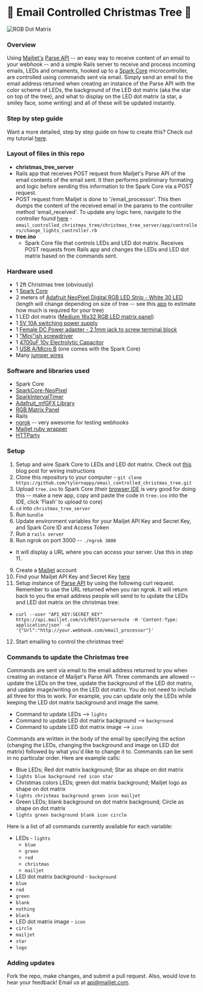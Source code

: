 # :christmas_tree: Email Controlled Christmas Tree :christmas_tree:

![RGB Dot Matrix](https://raw.githubusercontent.com/tylernappy/email_controlled_christmas_tree/master/assets/images/tree.jpg "Text")

### Overview
Using [Mailjet's](https://www.mailjet.com/) [Parse API](http://dev.mailjet.com/guides/parse-api-guide/) -- an easy way to receive content of an email to your webhook -- and a simple Rails server to receive and process incoming emails, LEDs and ornaments, hooked up to a [Spark Core](https://www.spark.io/dev-kits) microcontroller, are controlled using commands sent via email.  Simply send an email to the email address returned when creating an instance of the Parse API with the color scheme of LEDs, the background of the LED dot matrix (aka the star on top of the tree), and what to display on the LED dot matrix (a star, a smiley face, some writing) and all of these will be updated instantly.

### Step by step guide
Want a more detailed, step by step guide on how to create this?  Check out my tutorial [here](https://www.mailjet.com/blog/email-controlled-christmas-tree/).

### Layout of files in this repo
* **christmas_tree_server**
 * Rails app that receives POST request from Mailjet's Parse API of the email contents of the email sent.  It then performs preliminary formating and logic before sending this information to the Spark Core via a POST request.
 * POST request from Mailjet is done to '/email_processor'.  This then dumps the content of the received email in the params to the controller method 'email_received'.  To update any logic here, navigate to the controller found [here](https://github.com/tylernappy/email_controlled_christmas_tree/blob/master/christmas_tree_server/app/controllers/change_lights_controller.rb) - `email_controlled_christmas_tree/christmas_tree_server/app/controllers/change_lights_controller.rb`
* **tree.ino**
  * Spark Core file that controls LEDs and LED dot matrix.  Receives POST requests from Rails app and changes the LEDs and LED dot matrix based on the commands sent.

### Hardware used
* 1 2ft Christmas tree (obviously)
* 1 [Spark Core](https://www.adafruit.com/products/2127)
* 2 meters of [Adafruit NeoPixel Digital RGB LED Strip - White 30 LED](https://www.adafruit.com/products/1376) (length will change depending on size of tree -- see this [app]() to estimate how much is required for your tree)
* 1 LED dot matrix ([Medium 16x32 RGB LED matrix panel](https://www.adafruit.com/products/420))
* 1 [5V 10A switching power supply](http://www.adafruit.com/products/658)
* 1 [Female DC Power adapter - 2.1mm jack to screw terminal block](http://www.adafruit.com/products/368)
* 1 ["Mini"ish screwdriver](https://raw.githubusercontent.com/tylernappy/email_controlled_christmas_tree/master/assets/images/mini_screwdriver.jpg "Text")
* 1 [4700uF 10v Electrolytic Capacitor](http://www.adafruit.com/products/1589)
* 1 [USB A/Micro B](http://www.adafruit.com/products/898) (one comes with the Spark Core)
* Many [jumper wires](http://www.adafruit.com/products/758)

### Software and libraries used
* Spark Core
 * [SparkCore-NeoPixel](https://github.com/technobly/SparkCore-NeoPixel)
 * [SparkIntervalTimer](https://github.com/pkourany/SparkIntervalTimer)
 * [Adafruit_mfGFX Library](https://github.com/pkourany/Adafruit_mfGFX_IDE)
 * [RGB Matrix Panel](https://github.com/pkourany/RGBmatrixPanel_IDE)
* Rails
 * [ngrok](https://ngrok.com/) -- very awesome for testing webhooks
 * [Mailjet ruby wrapper](https://github.com/mailjet/mailjet-gem)
 * [HTTParty](https://github.com/jnunemaker/httparty)

### Setup
1. Setup and wire Spark Core to LEDs and LED dot matrix.  Check out [this]() blog post for wiring instructions
2. Clone this repository to your computer - `git clone https://github.com/tylernappy/email_controlled_christmas_tree.git`
3. Upload `tree.ino` to Spark Core (their [browser IDE](https://www.spark.io/build) is very good for doing this -- make a new app, copy and paste the code in `tree.ino` into the IDE, click 'Flash' to upload to core)
4. `cd` into `christmas_tree_server`
5. Run `bundle`
6. Update environment variables for your Mailjet API Key and Secret Key, and Spark Core ID and Access Token
7. Run a `rails server`
8. Run ngrok on port 3000 -- `./ngrok 3000`
 * It will display a URL where you can access your server.  Use this in step 11.
9. Create a [Mailjet](https://www.mailjet.com/signup) account
10. Find your Mailjet API Key and Secret Key [here](https://app.mailjet.com/account/setup)
11. Setup instance of [Parse API](http://dev.mailjet.com/guides/parse-api-guide/) by using the following curl request.   Remember to use the URL returned when you ran ngrok.  It will return back to you the email address people will send to to update the LEDs and LED dot matrix on the christmas tree:
 * ```curl --user "API_KEY:SECRET_KEY" https://api.mailjet.com/v3/REST/parseroute -H 'Content-Type: application/json' -d '{"Url":"http://your.webhook.com/email_processor"}'```
12. Start emailing to control the christmas tree!

### Commands to update the Christmas tree
Commands are sent via email to the email address returned to you when creating an instance of Mailjet's Parse API.  Three commands are allowed -- update the LEDs on the tree, update the background of the LED dot matrix, and update image/writing on the LED dot matrix.  You do not need to include all three for this to work.  For example, you can update only the LEDs while keeping the LED dot matrix background and image the same.

* Command to update LEDs --> `lights`
* Command to update LED dot matrix background --> `background`
* Command to update LED dot matrix image --> `icon`

Commands are written in the body of the email by specifying the action (changing the LEDs, changing the background and image on LED dot matrix) followed by what you'd like to change it to.   Commands can be sent in no particular order.  Here are example calls:

* Blue LEDs; Red dot matrix background; Star as shape on dot matrix
 * `lights blue background red icon star`
* Christmas colors LEDs; green dot matrix background; Mailjet logo as shape on dot matrix
 * `lights christmas background green icon mailjet`
* Green LEDs; blank background on dot matrix background; Circle as shape on dot matrix
 * `lights green background blank icon circle`

Here is a list of all commands currently available for each variable:
* LEDs - `lights`
  * `blue`
  * `green`
  * `red`
  * `christmas`
  * `mailjet`
* LED dot matrix background - `background`
 * `blue`
 * `red`
 * `green`
 * `blank`
 * `nothing`
 * `black`
* LED dot matrix image - `icon`
 * `circle`
 * `mailjet`
 * `star`
 * `logo`

### Adding updates
Fork the repo, make changes, and submit a pull request.  Also, would love to hear your feedback!  Email us at [api@mailjet.com]().
